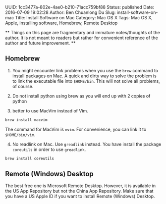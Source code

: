 UUID: 1cc3477a-802e-4ae0-b210-71acc759bf88
Status: published
Date: 2016-07-09 19:02:28
Author: Ben Chuanlong Du
Slug: install-software-on-mac
Title: Install Software on Mac
Category: Mac OS X
Tags: Mac OS X, Apple, installing software, Homebrew, Remote Desktop

**
Things on this page are
fragmentary and immature notes/thoughts of the author.
It is not meant to readers
but rather for convenient reference of the author and future improvement.
**

## Homebrew

1. You might encounter link problems when you use the `brew` command to install packages on Mac.
A quick and dirty way to solve the problem is to link the executable file into `$HOME/bin`.
This will not solve all problems, of course.

2. Do not install python using brew as you will end up with 2 copies of python

3. better to use MacVim instead of Vim. 
```bash
brew install macvim
```
The command for MacVim is `mvim`. 
For convenience, 
you can link it to `$HOME/bin/vim`.

4. No readlink on Mac.  Use `greadlink` instead.
You have install the package `coreutils` in order to use `greadlink`.
```sh
brew install coreutils
```

## Remote (Windows) Desktop

The best free one is Microsoft Remote Desktop. 
However, it is available in the US App Repository but not the China App Repository. 
Make sure that you have a US Apple ID if you want to install Remote (Windows) Desktop.
